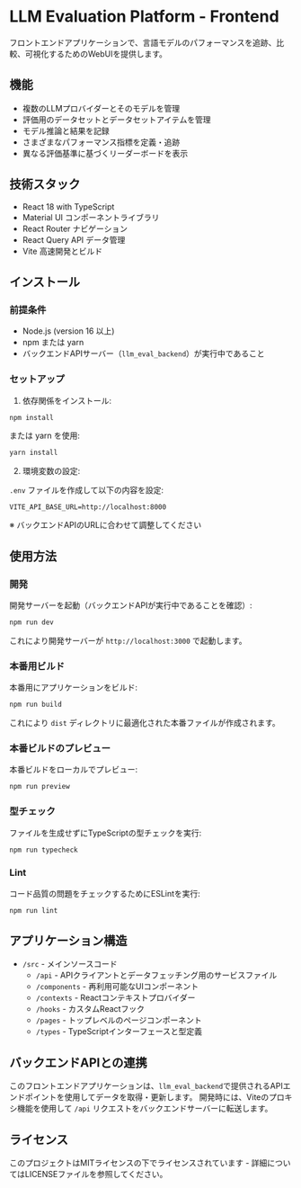 # LLM Evaluation Platform - Frontend

フロントエンドアプリケーションで、言語モデルのパフォーマンスを追跡、比較、可視化するためのWebUIを提供します。

## 機能

- 複数のLLMプロバイダーとそのモデルを管理
- 評価用のデータセットとデータセットアイテムを管理
- モデル推論と結果を記録
- さまざまなパフォーマンス指標を定義・追跡
- 異なる評価基準に基づくリーダーボードを表示

## 技術スタック

- React 18 with TypeScript
- Material UI コンポーネントライブラリ
- React Router ナビゲーション
- React Query API データ管理
- Vite 高速開発とビルド

## インストール

### 前提条件

- Node.js (version 16 以上)
- npm または yarn
- バックエンドAPIサーバー（`llm_eval_backend`）が実行中であること

### セットアップ

1. 依存関係をインストール:

```bash
npm install
```

または yarn を使用:

```bash
yarn install
```

2. 環境変数の設定:

`.env` ファイルを作成して以下の内容を設定:

```
VITE_API_BASE_URL=http://localhost:8000
```

※ バックエンドAPIのURLに合わせて調整してください

## 使用方法

### 開発

開発サーバーを起動（バックエンドAPIが実行中であることを確認）:

```bash
npm run dev
```

これにより開発サーバーが `http://localhost:3000` で起動します。

### 本番用ビルド

本番用にアプリケーションをビルド:

```bash
npm run build
```

これにより `dist` ディレクトリに最適化された本番ファイルが作成されます。

### 本番ビルドのプレビュー

本番ビルドをローカルでプレビュー:

```bash
npm run preview
```

### 型チェック

ファイルを生成せずにTypeScriptの型チェックを実行:

```bash
npm run typecheck
```

### Lint

コード品質の問題をチェックするためにESLintを実行:

```bash
npm run lint
```

## アプリケーション構造

- `/src` - メインソースコード
  - `/api` - APIクライアントとデータフェッチング用のサービスファイル
  - `/components` - 再利用可能なUIコンポーネント
  - `/contexts` - Reactコンテキストプロバイダー
  - `/hooks` - カスタムReactフック
  - `/pages` - トップレベルのページコンポーネント
  - `/types` - TypeScriptインターフェースと型定義

## バックエンドAPIとの連携

このフロントエンドアプリケーションは、`llm_eval_backend`で提供されるAPIエンドポイントを使用してデータを取得・更新します。
開発時には、Viteのプロキシ機能を使用して `/api` リクエストをバックエンドサーバーに転送します。

## ライセンス

このプロジェクトはMITライセンスの下でライセンスされています - 詳細についてはLICENSEファイルを参照してください。